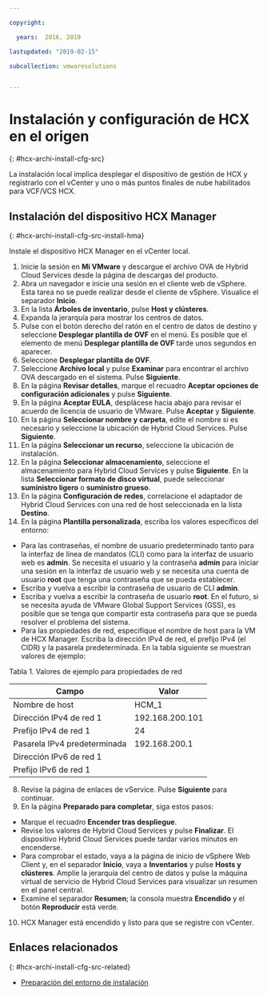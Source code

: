 ```yaml
---

copyright:

  years:  2016, 2019

lastupdated: "2019-02-15"

subcollection: vmwaresolutions


---
```

# Instalación y configuración de HCX en el origen
{: #hcx-archi-install-cfg-src}

La instalación local implica desplegar el dispositivo de gestión de HCX y registrarlo con el vCenter y uno o más puntos finales de nube habilitados para VCF/VCS HCX.

## Instalación del dispositivo HCX Manager
{: #hcx-archi-install-cfg-src-install-hma}

Instale el dispositivo HCX Manager en el vCenter local.

1. Inicie la sesión en **Mi VMware** y descargue el archivo OVA de Hybrid Cloud Services desde la página de descargas del producto.
2. Abra un navegador e inicie una sesión en el cliente web de vSphere. Esta tarea no se puede realizar desde el cliente de vSphere. Visualice el separador **Inicio**.
3. En la lista **Árboles de inventario**, pulse **Host y clústeres**.
4. Expanda la jerarquía para mostrar los centros de datos.
5. Pulse con el botón derecho del ratón en el centro de datos de destino y seleccione **Desplegar plantilla de OVF** en el menú. Es posible que el elemento de menú **Desplegar plantilla de OVF** tarde unos segundos en aparecer.
6. Seleccione **Desplegar plantilla de OVF**.
  1. Seleccione **Archivo local** y pulse **Examinar** para encontrar el archivo OVA descargado en el sistema. Pulse **Siguiente**.
  2. En la página **Revisar detalles**, marque el recuadro **Aceptar opciones de configuración adicionales** y pulse **Siguiente**.
  3. En la página **Aceptar EULA**, desplácese hacia abajo para revisar el acuerdo de licencia de usuario de VMware. Pulse **Aceptar** y **Siguiente**.
  4. En la página **Seleccionar nombre y carpeta**, edite el nombre si es necesario y seleccione la ubicación de Hybrid Cloud Services. Pulse **Siguiente**.
  5. En la página **Seleccionar un recurso**, seleccione la ubicación de instalación.
  6. En la página **Seleccionar almacenamiento**, seleccione el almacenamiento para Hybrid Cloud Services y pulse **Siguiente**. En la lista **Seleccionar formato de disco virtual**, puede seleccionar **suministro ligero** o **suministro grueso**.
  7. En la página **Configuración de redes**, correlacione el adaptador de Hybrid Cloud Services con una red de host seleccionada en la lista **Destino**.
7. En la página **Plantilla personalizada**, escriba los valores específicos del entorno:
  * Para las contraseñas, el nombre de usuario predeterminado tanto para la interfaz de línea de mandatos (CLI) como para la interfaz de usuario web es **admin**. Se necesita el usuario y la contraseña **admin** para iniciar una sesión en la interfaz de usuario web y se necesita una cuenta de usuario **root** que tenga una contraseña que se pueda establecer.
  * Escriba y vuelva a escribir la contraseña de usuario de CLI **admin**.
  * Escriba y vuelva a escribir la contraseña de usuario **root**. En el futuro, si se necesita ayuda de VMware Global Support Services (GSS), es posible que se tenga que compartir esta contraseña para que se pueda resolver el problema del sistema.
  * Para las propiedades de red, especifique el nombre de host para la VM de HCX Manager. Escriba la dirección IPv4 de red, el prefijo IPv4 (el CIDR) y la pasarela predeterminada. En la tabla siguiente se muestran valores de ejemplo:

Tabla 1. Valores de ejemplo para propiedades de red

| Campo                    | Valor           |
|--------------------------|-----------------|
| Nombre de host                 | HCM_1           |
| Dirección IPv4 de red 1   | 192.168.200.101 |
| Prefijo IPv4 de red 1    | 24              |
| Pasarela IPv4 predeterminada     | 192.168.200.1   |
| Dirección IPv6 de red 1   |                 |
| Prefijo IPv6 de red 1    |                 |

8. Revise la página de enlaces de vService. Pulse **Siguiente** para
continuar.
9. En la página **Preparado para completar**, siga estos pasos:
  * Marque el recuadro **Encender tras despliegue**.
  * Revise los valores de Hybrid Cloud Services y pulse **Finalizar**. El dispositivo Hybrid Cloud Services puede tardar varios minutos en encenderse.
  * Para comprobar el estado, vaya a la página de inicio de vSphere Web Client y, en el separador **Inicio**, vaya a **Inventarios** y pulse **Hosts y clústeres**. Amplíe la jerarquía del centro de datos y pulse la máquina virtual de servicio de Hybrid Cloud Services para visualizar un resumen en el panel central.
  * Examine el separador **Resumen**; la consola muestra **Encendido** y el botón **Reproducir** está verde.
10. HCX Manager está encendido y listo para que se registre con vCenter.

## Enlaces relacionados
{: #hcx-archi-install-cfg-src-related}

* [Preparación del entorno de instalación](/docs/services/vmwaresolutions/archiref/hcx-archi?topic=vmware-solutions-hcx-archi-prep-install)
